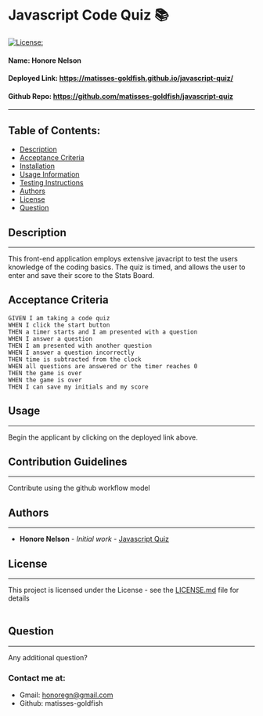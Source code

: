 
# Javascript Code Quiz 📚
[![License: ](https://img.shields.io/badge/license--brightgreen)](https://opensource.org/licenses/)
#### **Name:** Honore Nelson
#### **Deployed Link:** https://matisses-goldfish.github.io/javascript-quiz/
#### **Github Repo:** https://github.com/matisses-goldfish/javascript-quiz
---
    
##  Table of Contents:
* [Description](#description)
* [Acceptance Criteria](#acceptance-criteria)
* [Installation](#installation)
* [Usage Information](#usage)
* [Testing Instructions](#testing)
* [Authors](#authors)
* [License](#license)
* [Question](#questions)


## Description
---
This front-end application employs extensive javacript to test the users knowledge of the coding basics. The quiz is timed, and allows the user to enter and save their score to the Stats Board. 

## Acceptance Criteria
```
GIVEN I am taking a code quiz
WHEN I click the start button
THEN a timer starts and I am presented with a question
WHEN I answer a question
THEN I am presented with another question
WHEN I answer a question incorrectly
THEN time is subtracted from the clock
WHEN all questions are answered or the timer reaches 0
THEN the game is over
WHEN the game is over
THEN I can save my initials and my score
```
## Usage
---
Begin the applicant by clicking on the deployed link above.

## Contribution Guidelines
---
Contribute using the github workflow model
    
    
## Authors
---
* **Honore Nelson** - *Initial work* - [Javascript Quiz](https://github.com/matisses-goldfish/javascript-quiz)
    
## License
---

This project is licensed under the  License - see the [LICENSE.md](LICENSE.md) file for details
<br></br>

## Question
---
Any additional question? 

### Contact me at:
* Gmail: honoregn@gmail.com
* Github: matisses-goldfish
